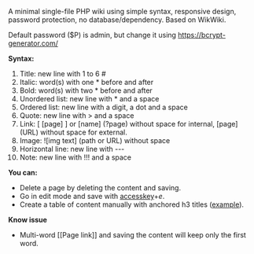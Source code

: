 A minimal single-file PHP wiki using simple syntax, responsive design, password protection, no database/dependency. Based on WikWiki.

Default password ($P) is admin, but change it using https://bcrypt-generator.com/

**Syntax:**
1. Title: new line with 1 to 6 #
2. Italic: word(s) with one * before and after
3. Bold: word(s) with two * before and after
4. Unordered list: new line with * and a space
5. Ordered list: new line with a digit, a dot and a space
6. Quote: new line with > and a space
7. Link: [ [page] ] or [name] (?page) without space for internal,  [page] (URL) without space for external.
8. Image: ![img text] (path or URL) without space
9. Horizontal line: new line with ---
10. Note: new line with !!! and a space

**You can:**
* Delete a page by deleting the content and saving.
* Go in edit mode and save with [accesskey](https://en.wikipedia.org/wiki/Access_key)+*e*.
* Create a table of content manually with anchored h3 titles ([example](?e=budget)).

**Know issue**
* Multi-word [[Page link]] and saving the content will keep only the first word.
